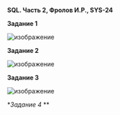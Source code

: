 **SQL. Часть 2, Фролов И.Р., SYS-24**


**Задание 1**

![изображение](https://github.com/beast86m/db12_04/assets/47268167/190a6d66-2491-4283-817c-57c83766e7f5)


**Задание 2**

![изображение](https://github.com/beast86m/db12_04/assets/47268167/af2e49a5-204b-4511-add3-c95eb57503bb)


**Задание 3**

![изображение](https://github.com/beast86m/db12_04/assets/47268167/ff195214-e82f-4069-b45e-a6ec9e0b5f0a)

**Задание 4* **
